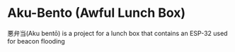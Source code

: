 # Aku-Bento (Awful Lunch Box)
悪弁当(Aku bentō) is a project for a lunch box that contains an ESP-32 used for beacon flooding
